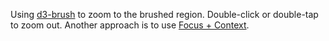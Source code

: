 Using [d3-brush](https://github.com/d3/d3-brush) to zoom to the brushed region. Double-click or double-tap to zoom out. Another approach is to use [Focus + Context](/mbostock/34f08d5e11952a80609169b7917d4172).
